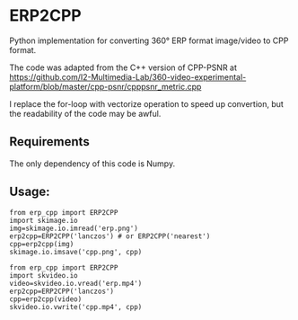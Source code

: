 # ERP2CPP
Python implementation for converting 360° ERP format image/video to CPP format.

The code was adapted from the C++ version of CPP-PSNR at https://github.com/I2-Multimedia-Lab/360-video-experimental-platform/blob/master/cpp-psnr/cpppsnr_metric.cpp

I replace the for-loop with vectorize operation to speed up convertion, but the readability of the code may be awful.

## Requirements
The only dependency of this code is Numpy.

## Usage:
```
from erp_cpp import ERP2CPP
import skimage.io
img=skimage.io.imread('erp.png')
erp2cpp=ERP2CPP('lanczos') # or ERP2CPP('nearest')
cpp=erp2cpp(img)
skimage.io.imsave('cpp.png', cpp)
```
```
from erp_cpp import ERP2CPP
import skvideo.io
video=skvideo.io.vread('erp.mp4')
erp2cpp=ERP2CPP('lanczos')
cpp=erp2cpp(video)
skvideo.io.vwrite('cpp.mp4', cpp)
```